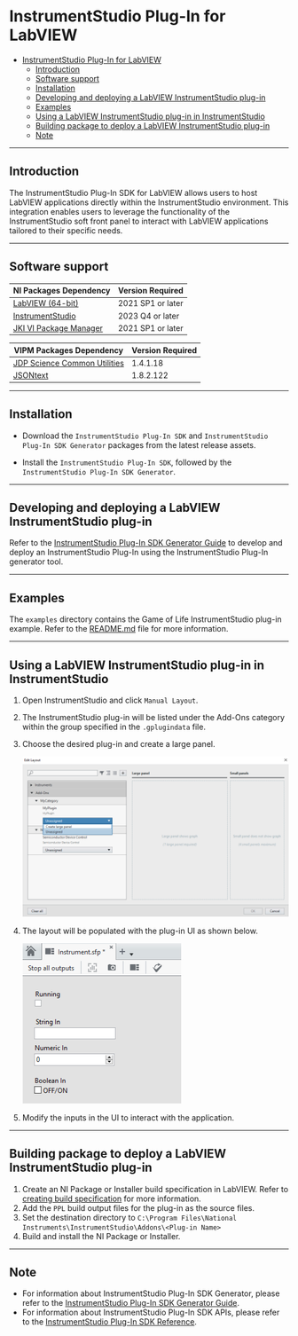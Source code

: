 # InstrumentStudio Plug-In for LabVIEW

- [InstrumentStudio Plug-In for LabVIEW](#instrumentstudio-plug-in-for-labview)
  - [Introduction](#introduction)
  - [Software support](#software-support)
  - [Installation](#installation)
  - [Developing and deploying a LabVIEW InstrumentStudio plug-in](#developing-and-deploying-a-labview-instrumentstudio-plug-in)
  - [Examples](#examples)
  - [Using a LabVIEW InstrumentStudio plug-in in InstrumentStudio](#using-a-labview-instrumentstudio-plug-in-in-instrumentstudio)
  - [Building package to deploy a LabVIEW InstrumentStudio plug-in](#building-package-to-deploy-a-labview-instrumentstudio-plug-in)
  - [Note](#note)

---

## Introduction

The InstrumentStudio Plug-In SDK for LabVIEW allows users to host LabVIEW
applications directly within the InstrumentStudio environment. This integration
enables users to leverage the functionality of the InstrumentStudio soft front
panel to interact with LabVIEW applications tailored to their specific needs.

---

## Software support

NI Packages Dependency | Version Required
--- | ---
[LabVIEW (64-bit)](https://www.ni.com/en/support/downloads/software-products/download.labview.html#443865) | 2021 SP1 or later
[InstrumentStudio](https://www.ni.com/en/support/downloads/software-products/download.instrumentstudio.html#544066) | 2023 Q4 or later
[JKI VI Package Manager](https://www.ni.com/en/support/downloads/tools-network/download.jki-vi-package-manager.html#443251) | 2021 SP1 or later

VIPM Packages Dependency | Version Required
--- | ---
[JDP Science Common Utilities](https://www.vipm.io/package/jdp_science_lib_common_utilities/) | 1.4.1.18
[JSONtext](https://www.vipm.io/package/jdp_science_jsontext/) | 1.8.2.122

---

## Installation

- Download the `InstrumentStudio Plug-In SDK` and `InstrumentStudio Plug-In SDK
  Generator` packages from the latest release assets.

- Install the `InstrumentStudio Plug-In SDK`, followed by the `InstrumentStudio
  Plug-In SDK Generator`.

---

## Developing and deploying a LabVIEW InstrumentStudio plug-in

Refer to the [InstrumentStudio Plug-In SDK Generator
Guide](./docs/InstrumentStudio%20Plug-In%20SDK%20Generator%20Guide.md) to
develop and deploy an InstrumentStudio Plug-In using the InstrumentStudio Plug-In
generator tool.

---

## Examples

The `examples` directory contains the Game of Life InstrumentStudio plug-in
example. Refer to the [README.md](./examples/Game%20of%20Life/README.md) file
for more information.

---

## Using a LabVIEW InstrumentStudio plug-in in InstrumentStudio

1. Open InstrumentStudio and click `Manual Layout`.
2. The InstrumentStudio plug-in will be listed under the Add-Ons category within
   the group specified in the `.gplugindata` file.
3. Choose the desired plug-in and create a large panel.

    ![Edit Layout](./docs/images/InstrumentStudio%20Edit%20Layout.png)
4. The layout will be populated with the plug-in UI as shown below.

    ![Plug-In SFP](./docs/images/InstrumentStudio%20Plug-In%20Soft%20Panel.png)
5. Modify the inputs in the UI to interact with the application.

---

## Building package to deploy a LabVIEW InstrumentStudio plug-in

1. Create an NI Package or Installer build specification in LabVIEW. Refer to
   [creating build
   specification](https://www.ni.com/docs/en-US/bundle/labview/page/building-and-distributing-applications.html)
   for more information.
2. Add the `PPL` build output files for the plug-in as the source files.
3. Set the destination directory to `C:\Program Files\National
   Instruments\InstrumentStudio\Addons\<Plug-in Name>`
4. Build and install the NI Package or Installer.

---

## Note

- For information about InstrumentStudio Plug-In SDK Generator, please refer to
  the [InstrumentStudio Plug-In SDK Generator
  Guide](./docs/InstrumentStudio%20Plug-In%20SDK%20Generator%20Guide.md).
- For information about InstrumentStudio Plug-In SDK APIs, please refer to the
  [InstrumentStudio Plug-In SDK
  Reference](./docs/InstrumentStudio%20Plug-In%20SDK%20Reference.md).

